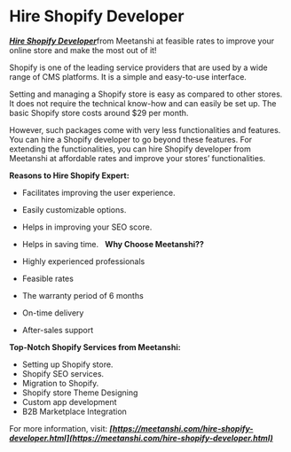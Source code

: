 # Hire Shopify Developer
[***Hire Shopify Developer***](https://meetanshi.com/hire-shopify-developer.html)from Meetanshi at feasible rates to improve your online store and make the most out of it!

Shopify is one of the leading service providers that are used by a wide range of CMS platforms. It is a simple and easy-to-use interface.

Setting and managing a Shopify store is easy as compared to other stores. It does not require the technical know-how and can easily be set up. The basic Shopify store costs around $29 per month.

However, such packages come with very less functionalities and features. You can hire a Shopify developer to go beyond these features. For extending the functionalities, you can hire Shopify developer from Meetanshi at affordable rates and improve your stores’ functionalities.

**Reasons to Hire Shopify Expert:**

* Facilitates improving the user experience.
* Easily customizable options.
* Helps in improving your SEO score.
* Helps in saving time.
 
**Why Choose Meetanshi??**

* Highly experienced professionals
* Feasible rates
* The warranty period of 6 months
* On-time delivery
* After-sales support

**Top-Notch Shopify Services from Meetanshi:**

* Setting up Shopify store.
* Shopify SEO services.
* Migration to Shopify.
* Shopify store Theme Designing
* Custom app development
* B2B Marketplace Integration

For more information, visit: ***[https://meetanshi.com/hire-shopify-developer.html](https://meetanshi.com/hire-shopify-developer.html)***
